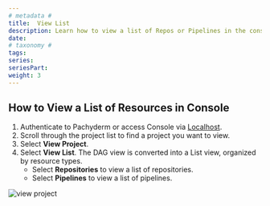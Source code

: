 ```yaml
---
# metadata # 
title:  View List
description: Learn how to view a list of Repos or Pipelines in the console UI.
date: 
# taxonomy #
tags: 
series:
seriesPart:
weight: 3
---
```


## How to View a List of Resources in Console

1. Authenticate to Pachyderm or access Console via [Localhost](http://localhost).
2. Scroll through the project list to find a project you want to view.
3. Select **View Project**.
4. Select **View List**. The DAG view is converted into a List view, organized by resource types. 
    - Select **Repositories** to view a list of repositories.
    - Select **Pipelines** to view a list of pipelines.

![view project](/images/console/view-list.gif)